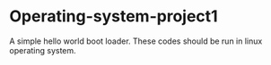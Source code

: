 # Operating-system-project1
A simple hello world boot loader.
These codes should be run in linux operating system.
